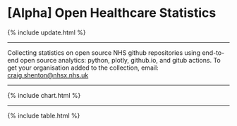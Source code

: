 <script src="https://cdn.plot.ly/plotly-latest.min.js"></script>
<style>
table.dataframe, .dataframe th, .dataframe td {
  border: none;
  border-bottom: 1px solid #C8C8C8;
  border-collapse: collapse;
  text-align:left;
  padding: 10px;
  margin-bottom: 40px;
  font-size: 0.9em;
}
.dataframe summary {
  border: none;
  border-bottom: 1px solid #C8C8C8;
  border-collapse: collapse;
  text-align:left;
  padding: 10px;
  margin-bottom: 40px;
  font-size: 0.5em;
}
</style>

# [Alpha] Open Healthcare Statistics

{% include update.html %}

---

Collecting statistics on open source NHS github repositories using end-to-end open source analytics: python, plotly, github.io, and gitub actions. To get your organisation added to the collection, email: [craig.shenton@nhsx.nhs.uk](mailto:craig.shenton@nhsx.nhs.uk)

---

{% include chart.html %}

---

{% include table.html %}
